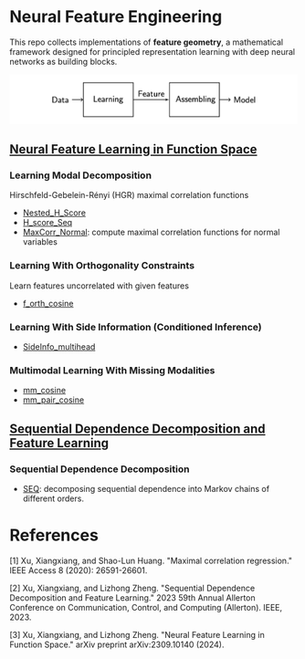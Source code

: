 # Neural Feature Engineering

This repo collects implementations of **feature geometry**, a mathematical framework designed for principled representation learning with deep neural networks as building blocks.

![Fig1](https://github.com/XiangxiangXu/NFE/blob/main/fig1.png)

## [Neural Feature Learning in Function Space](https://arxiv.org/pdf/2309.10140.pdf)

### Learning Modal Decomposition 
Hirschfeld-Gebelein-Rényi (HGR) maximal correlation functions
- [Nested_H_Score](https://github.com/XiangxiangXu/NFE/blob/main/Nested_H_Score.ipynb)
- [H_score_Seq](https://github.com/XiangxiangXu/NFE/blob/main/H_score_Seq.ipynb)
- [MaxCorr_Normal](https://github.com/XiangxiangXu/NFE/blob/main/MaxCorr_Normal.ipynb): compute maximal correlation functions for normal variables

### Learning With Orthogonality Constraints
Learn features uncorrelated with given features
- [f_orth_cosine](https://github.com/XiangxiangXu/NFE/blob/main/f_orth_cosine.ipynb)

### Learning With Side Information (Conditioned Inference)
- [SideInfo_multihead](https://github.com/XiangxiangXu/NFE/blob/main/SideInfo_multihead.ipynb)
  
### Multimodal Learning With Missing Modalities
- [mm_cosine](https://github.com/XiangxiangXu/NFE/blob/main/mm_cosine.ipynb)
- [mm_pair_cosine](https://github.com/XiangxiangXu/NFE/blob/main/mm_pair_cosine.ipynb)


## [Sequential Dependence Decomposition and Feature Learning](https://ieeexplore.ieee.org/document/10313384) 
### Sequential Dependence Decomposition 
- [SEQ](https://github.com/XiangxiangXu/NFE/blob/main/SEQ.ipynb): decomposing sequential dependence into Markov chains of different orders.

# References 
[1] Xu, Xiangxiang, and Shao-Lun Huang. "Maximal correlation regression." IEEE Access 8 (2020): 26591-26601.

[2] Xu, Xiangxiang, and Lizhong Zheng. "Sequential Dependence Decomposition and Feature Learning." 2023 59th Annual Allerton Conference on Communication, Control, and Computing (Allerton). IEEE, 2023.

[3] Xu, Xiangxiang, and Lizhong Zheng. "Neural Feature Learning in Function Space." arXiv preprint arXiv:2309.10140 (2024).
